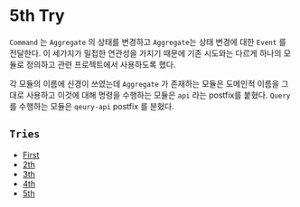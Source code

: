 # 5th Try

`Command` 는 `Aggregate` 의 상태를 변경하고 `Aggregate`는 상태 변경에 대한 `Event` 를 전달한다. 
이 세가지가 밀접한 연관성을 가지기 때문에 기존 시도와는 다르게 하나의 모듈로 정의하고 관련 프로젝트에서 사용하도록 했다. 

각 모듈의 이름에 신경이 쓰였는데 `Aggregate` 가 존재하는 모듈은 도메인적 이름을 그대로 사용하고 이것에 대해 명령을 수행하는 모듈은 `api` 라는 postfix를 붙혔다. `Query` 를 수행하는 모듈은 `qeury-api`
postfix 를 분혔다. 

## `Tries`

- [First](https://github.com/yangwansu/hello-axon/tree/first-try) 
- [2th](https://github.com/yangwansu/hello-axon/tree/second-try) 
- [3th](https://github.com/yangwansu/hello-axon/tree/third-try) 
- [4th](https://github.com/yangwansu/hello-axon/tree/fourth-try) 
- [5th](https://github.com/yangwansu/hello-axon/tree/5th-try) 